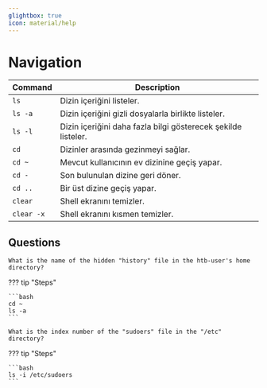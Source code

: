```yaml
---
glightbox: true
icon: material/help
---
```


# Navigation

| Command | Description |
|---|---|
| `ls` | Dizin içeriğini listeler. |
| `ls -a` | Dizin içeriğini gizli dosyalarla birlikte listeler. |
| `ls -l` | Dizin içeriğini daha fazla bilgi gösterecek şekilde listeler. |
| `cd` | Dizinler arasında gezinmeyi sağlar. |
| `cd ~` | Mevcut kullanıcının ev dizinine geçiş yapar. |
| `cd -` | Son bulunulan dizine geri döner. |
| `cd ..` | Bir üst dizine geçiş yapar. |
| `clear` | Shell ekranını temizler. |
| `clear -x` | Shell ekranını kısmen temizler. |

## Questions

```text
What is the name of the hidden "history" file in the htb-user's home directory?
```

??? tip "Steps"

    ```bash
    cd ~
    ls -a
    ```

```text
What is the index number of the "sudoers" file in the "/etc" directory?
```

??? tip "Steps"

    ```bash
    ls -i /etc/sudoers
    ```

